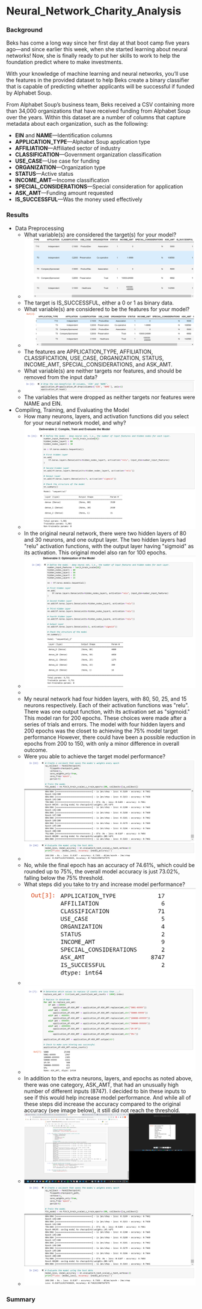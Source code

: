 # Neural_Network_Charity_Analysis

### Background

Beks has come a long way since her first day at that boot camp five years ago—and since earlier this week, when she started learning about neural networks! Now, she is finally ready to put her skills to work to help the foundation predict where to make investments.

With your knowledge of machine learning and neural networks, you’ll use the features in the provided dataset to help Beks create a binary classifier that is capable of predicting whether applicants will be successful if funded by Alphabet Soup.

From Alphabet Soup’s business team, Beks received a CSV containing more than 34,000 organizations that have received funding from Alphabet Soup over the years. Within this dataset are a number of columns that capture metadata about each organization, such as the following:

- **EIN** and **NAME**—Identification columns
- **APPLICATION_TYPE**—Alphabet Soup application type
- **AFFILIATION**—Affiliated sector of industry
- **CLASSIFICATION**—Government organization classification
- **USE_CASE**—Use case for funding
- **ORGANIZATION**—Organization type
- **STATUS**—Active status
- **INCOME_AMT**—Income classification
- **SPECIAL_CONSIDERATIONS**—Special consideration for application
- **ASK_AMT**—Funding amount requested
- **IS_SUCCESSFUL**—Was the money used effectively



### Results

- Data Preprocessing
  - What variable(s) are considered the target(s) for your model?
  - ![](https://github.com/labinskin/Neural_Network_Charity_Analysis/blob/main/Resources/Target.png)
  - The target is IS_SUCCESSFUL, either a 0 or 1 as binary data.
  - What variable(s) are considered to be the features for your model?
  - ![](https://github.com/labinskin/Neural_Network_Charity_Analysis/blob/main/Resources/Features.png)
  - The features are APPLICATION_TYPE, AFFILIATION, CLASSIFICATION, USE_CASE, ORGANIZATION, STATUS, INCOME_AMT, SPECIAL_CONSIDERATIONS, and ASK_AMT.
  - What variable(s) are neither targets nor features, and should be removed from the input data?
  - ![](https://github.com/labinskin/Neural_Network_Charity_Analysis/blob/main/Resources/Dropped.png)
  - The variables that were dropped as neither targets nor features were NAME and EIN.
- Compiling, Training, and Evaluating the Model
  - How many neurons, layers, and activation functions did you select for your neural network model, and why?
  - ![](https://github.com/labinskin/Neural_Network_Charity_Analysis/blob/main/Resources/Original_Model.png)
  - In the original neural network, there were two hidden layers of 80 and 30 neurons, and one output layer. The two hidden layers had "relu" activation functions, with the output layer having "sigmoid" as its activation. This original model also ran for 100 epochs.
  - ![](https://github.com/labinskin/Neural_Network_Charity_Analysis/blob/main/Resources/Revised_Model.png)
  - ![]()
  - My neural network had four hidden layers, with 80, 50, 25, and 15 neurons respectively. Each of their activation functions was "relu". There was one output function, with its activation set as "sigmoid." This model ran for 200 epochs. These choices were made after a series of trials and errors. The model with four hidden layers and 200 epochs was the closet to achieving the 75% model target performance However, there could have been a possible reduction in epochs from 200 to 150, with only a minor difference in overall outcome.
  - Were you able to achieve the target model performance?
  - ![](https://github.com/labinskin/Neural_Network_Charity_Analysis/blob/main/Resources/Revised_200.png)
  - No, while the final epoch has an accuracy of 74.61%, which could be rounded up to 75%, the overall model accuracy is just 73.02%, falling below the 75% threshold.
  - What steps did you take to try and increase model performance?
  - ![](https://github.com/labinskin/Neural_Network_Charity_Analysis/blob/main/Resources/ASK_AMT_Total.png)
  - ![](https://github.com/labinskin/Neural_Network_Charity_Analysis/blob/main/Resources/ASK_AMT_Code.png)
  - In addition to the extra neurons, layers, and epochs as noted above, there was one category, ASK_AMT, that had an unusually high number of different inputs (8747). I decided to bin these inputs to see if this would help increase model performance. And while all of these steps did increase the accuracy compared to the original accuracy (see image below), it still did not reach the threshold.
  - ![](https://github.com/labinskin/Neural_Network_Charity_Analysis/blob/main/Resources/Original_Accuracy.png)
  - ![](https://github.com/labinskin/Neural_Network_Charity_Analysis/blob/main/Resources/Revised_200.png)
### Summary
